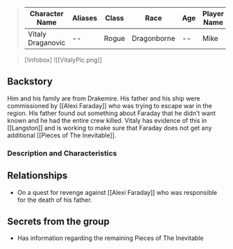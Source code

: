 
>  Character Name | Aliases | Class | Race |Age |Player Name |
>  -- | -- | -- | -- | -- |--|
> Vitaly Draganovic |--|Rogue|Dragonborne|--|Mike|

> [!infobox]
> ![[VitalyPic.png]]
## Backstory
Him and his family are from Drakemire. His father and his ship were commissioned by [[Alexi Faraday]] who was trying to escape war in the region. His father found out something about Faraday that he didn't want known and he had the entire crew killed. Vitaly has evidence of this in [[Langston]] and is working to make sure that Faraday does not get any additional [[Pieces of The Inevitable]].

### Description and Characteristics


## Relationships
- On a quest for revenge against [[Alexi Faraday]] who was responsible for the death of his father.

## Secrets from the group
- Has information regarding the remaining Pieces of The Inevitable